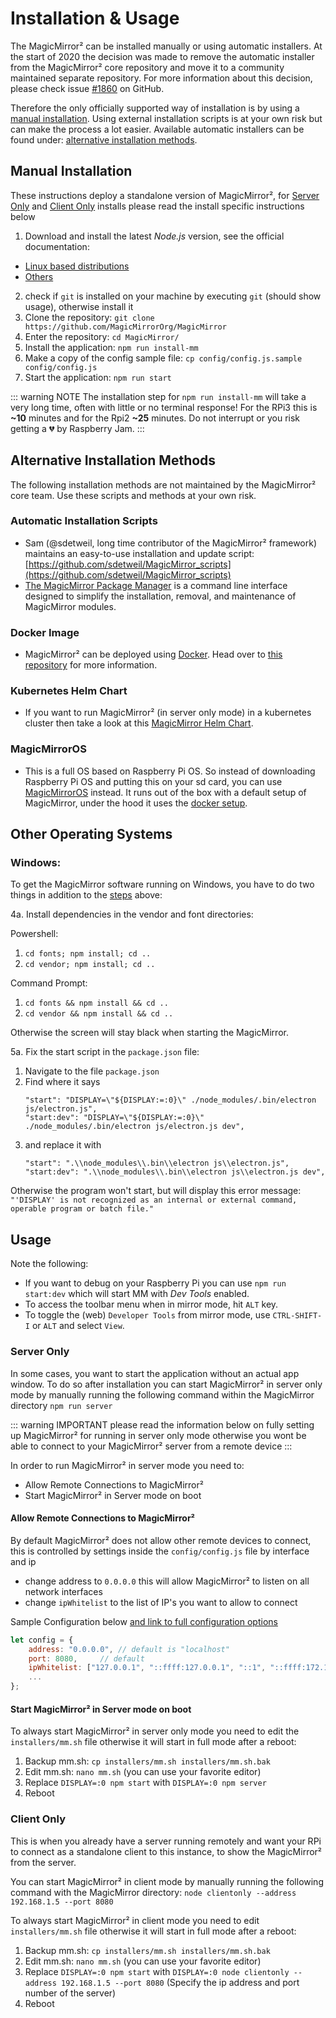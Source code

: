 # Installation & Usage

The MagicMirror² can be installed manually or using automatic installers. At the
start of 2020 the decision was made to remove the automatic installer from the
MagicMirror² core repository and move it to a community maintained separate
repository. For more information about this decision, please check issue
[#1860](https://github.com/MagicMirrorOrg/MagicMirror/issues/1860) on GitHub.

Therefore the only officially supported way of installation is by using a
[manual installation](#manual-installation). Using external installation scripts
is at your own risk but can make the process a lot easier. Available automatic
installers can be found under:
[alternative installation methods](#alternative-installation-methods).

## Manual Installation

These instructions deploy a standalone version of MagicMirror², for [Server Only](/getting-started/installation.html#server-only) and [Client Only](/getting-started/installation.html#client-only) installs please read the install specific instructions below

1. Download and install the latest _Node.js_ version, see the official documentation:

- [Linux based distributions](https://github.com/nodesource/distributions)
- [Others](https://nodejs.org/en/download)

2. check if `git` is installed on your machine by executing `git`
   (should show usage), otherwise install it
3. Clone the repository:
   `git clone https://github.com/MagicMirrorOrg/MagicMirror`
4. Enter the repository: `cd MagicMirror/`
5. Install the application: `npm run install-mm`
6. Make a copy of the config sample file:
   `cp config/config.js.sample config/config.js`
7. Start the application: `npm run start` 

::: warning NOTE
The installation step for `npm run install-mm` will take a very
long time, often with little or no terminal response! For the RPi3 this is
**~10** minutes and for the Rpi2 **~25** minutes. Do not interrupt or you risk
getting a :broken_heart: by Raspberry Jam.
:::

## Alternative Installation Methods

The following installation methods are not maintained by the MagicMirror² core
team. Use these scripts and methods at your own risk.

### Automatic Installation Scripts

- Sam (@sdetweil, long time contributor of the MagicMirror² framework) maintains
  an easy-to-use installation and update script:
  [https://github.com/sdetweil/MagicMirror_scripts](https://github.com/sdetweil/MagicMirror_scripts)
- [The MagicMirror Package Manager](https://github.com/Bee-Mar/mmpm) is a
  command line interface designed to simplify the installation, removal, and
  maintenance of MagicMirror modules.

### Docker Image

- MagicMirror² can be deployed using [Docker](https://docker.com). Head over to
  [this repository](https://gitlab.com/khassel/magicmirror) for more
  information.

### Kubernetes Helm Chart

- If you want to run MagicMirror² (in server only mode) in a kubernetes cluster
  then take a look at this
  [MagicMirror Helm Chart](https://gitlab.com/khassel/magicmirror-helm).

### MagicMirrorOS

- This is a full OS based on Raspberry Pi OS. So instead of downloading
  Raspberry Pi OS and putting this on your sd card, you can use
  [MagicMirrorOS](https://github.com/guysoft/MagicMirrorOS) instead. It runs out
  of the box with a default setup of MagicMirror, under the hood it uses the
  [docker setup](https://gitlab.com/khassel/magicmirror).

## Other Operating Systems

### Windows:

To get the MagicMirror software running on Windows, you have to do two things in
addition to the [steps](#manual-installation) above:

4a. Install dependencies in the vendor and font directories:

Powershell:

1. `cd fonts; npm install; cd ..`
2. `cd vendor; npm install; cd ..`

Command Prompt:

1. `cd fonts && npm install && cd ..`
2. `cd vendor && npm install && cd ..`

Otherwise the screen will stay black when starting the MagicMirror.

5a. Fix the start script in the `package.json` file:

1. Navigate to the file `package.json`
2. Find where it says
   ```
   "start": "DISPLAY=\"${DISPLAY:=:0}\" ./node_modules/.bin/electron js/electron.js",
   "start:dev": "DISPLAY=\"${DISPLAY:=:0}\" ./node_modules/.bin/electron js/electron.js dev",
   ```
3. and replace it with
   ```
   "start": ".\\node_modules\\.bin\\electron js\\electron.js",
   "start:dev": ".\\node_modules\\.bin\\electron js\\electron.js dev",
   ```

Otherwise the program won't start, but will display this error message:
`"'DISPLAY' is not recognized as an internal or external command, operable program or batch file."`

## Usage

Note the following:

- If you want to debug on your Raspberry Pi you can use `npm run start:dev`
  which will start MM with _Dev Tools_ enabled.
- To access the toolbar menu when in mirror mode, hit `ALT` key.
- To toggle the (web) `Developer Tools` from mirror mode, use `CTRL-SHIFT-I` or
  `ALT` and select `View`.

### Server Only

In some cases, you want to start the application without an actual app window. To do so after installation you can start MagicMirror² in server only mode by manually running the following command within the MagicMirror directory
`npm run server` 

::: warning IMPORTANT please read the information below on fully setting up MagicMirror² for running in server only mode otherwise you wont be able to connect to your MagicMirror² server from a remote device
::: 

In order to run MagicMirror² in server mode you need to:
- Allow Remote Connections to MagicMirror²
- Start MagicMirror² in Server mode on boot

#### Allow Remote Connections to MagicMirror²

By default MagicMirror² does not allow other remote devices to connect, this is controlled by settings inside the `config/config.js` file by interface and ip
- change address to `0.0.0.0` this will allow MagicMirror² to listen on all network interfaces
- change `ipWhitelist` to the list of IP's you want to allow to connect

Sample Configuration below [and link to full configuration options](/configuration/introduction.html#introduction)

```javascript
let config = {
	address: "0.0.0.0",	// default is "localhost"
	port: 8080,		// default
	ipWhitelist: ["127.0.0.1", "::ffff:127.0.0.1", "::1", "::ffff:172.17.0.1"], // default -- need to add your IP here
	...
};
```

#### Start MagicMirror² in Server mode on boot

To always start MagicMirror² in server only mode you need to edit the `installers/mm.sh` file otherwise it will start in full mode after a reboot:

1. Backup mm.sh: `cp installers/mm.sh installers/mm.sh.bak`
2. Edit mm.sh: `nano mm.sh` (you can use your favorite editor)
3. Replace
   `DISPLAY=:0 npm start`
   with
   `DISPLAY=:0 npm server`
4. Reboot

### Client Only

This is when you already have a server running remotely and want your RPi to
connect as a standalone client to this instance, to show the MagicMirror² from the server.

You can start MagicMirror² in client mode by manually running the following command with the MagicMirror directory:
`node clientonly --address 192.168.1.5 --port 8080`

To always start MagicMirror² in client mode you need to edit `installers/mm.sh` file otherwise it will start in full mode after a reboot:

1. Backup mm.sh: `cp installers/mm.sh installers/mm.sh.bak`
2. Edit mm.sh: `nano mm.sh` (you can use your favorite editor)
3. Replace
   `DISPLAY=:0 npm start`
   with
   `DISPLAY=:0 node clientonly --address 192.168.1.5 --port 8080` (Specify the ip address and port number of the server)
4. Reboot
